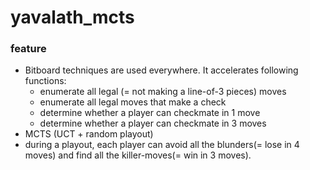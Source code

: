 # yavalath_mcts

### feature

- Bitboard techniques are used everywhere. It accelerates following functions:
   - enumerate all legal (= not making a line-of-3 pieces) moves
   - enumerate all legal moves that make a check
   - determine whether a player can checkmate in 1 move
   - determine whether a player can checkmate in 3 moves
- MCTS (UCT + random playout)
- during a playout, each player can avoid all the blunders(= lose in 4 moves) and find all the killer-moves(= win in 3 moves).
